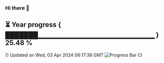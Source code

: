 ### Hi there 👋
⏳ Year progress { ███████▁▁▁▁▁▁▁▁▁▁▁▁▁▁▁▁▁▁▁▁▁▁▁ } 25.48 %
---
⏰ Updated on Wed, 03 Apr 2024 06:17:38 GMT
![Progress Bar CI](https://github.com/liununu/liununu/workflows/Progress%20Bar%20CI/badge.svg)
